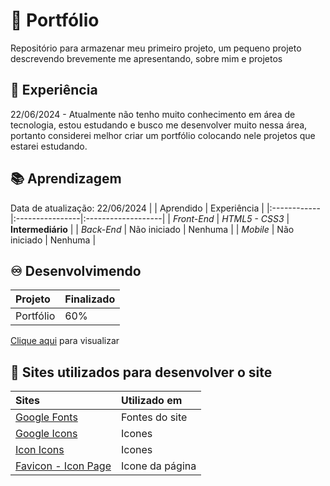 
# 📂 Portfólio

Repositório para armazenar meu primeiro projeto, um pequeno projeto descrevendo brevemente me apresentando, sobre mim e projetos

## 🧭 Experiência 
22/06/2024 - Atualmente não tenho muito conhecimento em área de tecnologia, estou estudando e busco me desenvolver muito nessa área, portanto considerei melhor criar um portfólio colocando nele projetos que estarei estudando.

## 📚 Aprendizagem
Data de atualização: 22/06/2024
|             |    Aprendido    |    Experiência     |
|:------------|:----------------|:-------------------|
| *Front-End* | *HTML5 - CSS3*  |  **Intermediário** |
|  *Back-End* |  Não iniciado   |      Nenhuma       |
|   *Mobile*  |  Não iniciado   |      Nenhuma       |

## ♾️ Desenvolvimendo

|  Projeto  |   Finalizado  |
|:----------|:--------------|
| Portfólio |      60%      |

[Clique aqui](https://caiounder.github.io/portfolio/) para visualizar

## 📕 Sites utilizados para desenvolver o site
|                      Sites                     |      Utilizado em      |
|:-----------------------------------------------|:-----------------------|
| [Google Fonts](https://fonts.google.com/)      |     Fontes do site     |
| [Google Icons](https://fonts.google.com/icons) |         Icones         |
| [Icon Icons](https://icon-icons.com/)          |         Icones         |
| [Favicon - Icon Page](https://favicon.io/)     |     Icone da página    |





